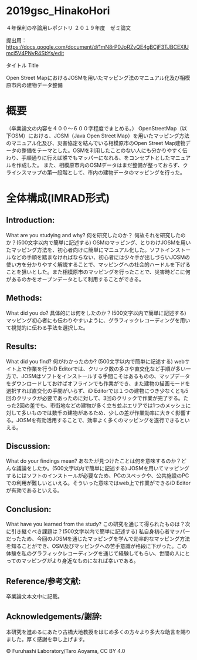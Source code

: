 # 2019gsc_HinakoHori
４年保利の卒論用レポジトリ
２０１９年度　ゼミ論文

提出用：https://docs.google.com/document/d/1mN8rP0JoRZvQE4gBCjF3TJBCEXlUmci5V4PNvR4SbYs/edit



タイトル
Title

Open Street MapにおけるJOSMを用いたマッピング法のマニュアル化及び相模原市内の建物データ整備



# 概要
（卒業論文の内容を４００〜６００字程度でまとめる。）
OpenStreetMap（以下OSM）における、JOSM（Java Open Street Map）を用いたマッピング方法のマニュアル化及び、災害協定を結んでいる相模原市のOpen Street Map建物データの整備をテーマとした。OSMを利用したことのない人にも分かりやすく伝わり、手順通りに行えば誰でもマッパーになれる、をコンセプトとしたマニュアルを作成した。
また、相模原市内のOSMデータはまだ整備が整っておらず、クライシスマップの第一段階として、市内の建物データのマッピングを行った。
# 全体構成(IMRAD形式)

## Introduction:
What are you studying and why? 何を研究したのか？ 何故それを研究したのか？(500文字以内で簡単に記述する)
OSMのマッピング、とりわけJOSMを用いたマッピング方法を、初心者向けに簡単にマニュアル化した。ソフトインストールなどの手順を踏まなければならない、初心者には少々手が出しづらいJOSMの使い方を分かりやすく解説することで、マッピングへの社会的ハードルを下げることを狙いとした。また相模原市のマッピングを行ったことで、災害時どこに何があるのかをオープンデータとして利用することができる。


## Methods:
What did you do? 具体的には何をしたのか？(500文字以内で簡単に記述する)
マッピング初心者にも伝わりやすいように、グラフィックレコーディングを用いて視覚的に伝わる手法を選択した。

## Results:
What did you find? 何がわかったのか? (500文字以内で簡単に記述する)
webサイト上で作業を行うiD Editorでは、クリック数の多さや直交化など手順が多い一方で、JOSMはソフトをインストールする手間こそはあるものの、マップデータをダウンロードしておけばオフラインでも作業ができ、また建物の描画モードを選択すれば直交化の手間がいらず、iD Editorでは１つの建物につき少なくとも5回のクリックが必要であったのに対して、3回のクリックで作業が完了する。たった2回の差でも、市街地などの建物が多く立ち並ぶエリアでは1つのメッシュに対して多いものでは数千の建物があるため、少しの差が作業効率に大きく影響する。JOSMを有効活用することで、効率よく多くのマッピングを遂行できるといえる。

## Discussion:
What do your findings mean? あなたが見つけたことは何を意味するのか？どんな議論をしたか。(500文字以内で簡単に記述する)
JOSMを用いてマッピングするにはソフトのインストールが必要なため、PCのスペックや、公共施設のPCでの利用が難しいといえる。そういった意味ではweb上で作業ができるiD Editorが有効であるといえる。

## Conclusion:
What have you learned from the study? この研究を通じて得られたものは？次に引き継ぐべき課題は？(500文字以内で簡単に記述する)
私自身初心者マッパーだったため、今回のJOSMを通じたマッピングを学んで効率的なマッピング方法を知ることができ、OSM及びマッピングへの苦手意識が格段に下がった。この体験を私のグラフィックレコーディングを通じて経験してもらい、世間の人にとってのマッピングがより身近なものになれば幸いである。
## Reference/参考文献:
卒業論文本文中に記載。

## Acknowledgements/謝辞:
本研究を進めるにあたり古橋大地教授をはじめ多くの方々より多大な助言を賜りました。厚く感謝を申し上げます。

© Furuhashi Laboratory/Taro Aoyama, CC BY 4.0
